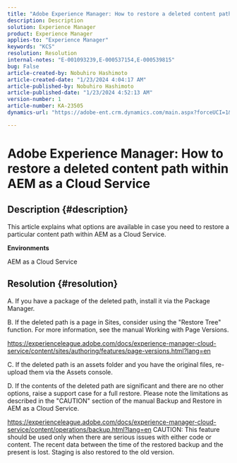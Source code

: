 ```yaml
---
title: "Adobe Experience Manager: How to restore a deleted content path within AEM as a Cloud Service"
description: Description
solution: Experience Manager
product: Experience Manager
applies-to: "Experience Manager"
keywords: "KCS"
resolution: Resolution
internal-notes: "E-001093239,E-000537154,E-000539815"
bug: False
article-created-by: Nobuhiro Hashimoto
article-created-date: "1/23/2024 4:04:17 AM"
article-published-by: Nobuhiro Hashimoto
article-published-date: "1/23/2024 4:52:13 AM"
version-number: 1
article-number: KA-23505
dynamics-url: "https://adobe-ent.crm.dynamics.com/main.aspx?forceUCI=1&pagetype=entityrecord&etn=knowledgearticle&id=3792d478-a4b9-ee11-a569-6045bd0065b6"

---
```

# Adobe Experience Manager: How to restore a deleted content path within AEM as a Cloud Service

## Description {#description}


This article explains what options are available in case you need to restore a particular content path within AEM as a Cloud Service.



<b>Environments</b>

AEM as a Cloud Service


## Resolution {#resolution}


A. If you have a package of the deleted path, install it via the Package Manager.

B. If the deleted path is a page in Sites, consider using the "Restore Tree" function. For more information, see the manual Working with Page Versions.

https://experienceleague.adobe.com/docs/experience-manager-cloud-service/content/sites/authoring/features/page-versions.html?lang=en

C. If the deleted path is an assets folder and you have the original files, re-upload them via the Assets console.

D. If the contents of the deleted path are significant and there are no other options, raise a support case for a full restore. Please note the limitations as described in the "CAUTION" section of the manual Backup and Restore in AEM as a Cloud Service.

https://experienceleague.adobe.com/docs/experience-manager-cloud-service/content/operations/backup.html?lang=en
CAUTION: This feature should be used only when there are serious issues with either code or content. The recent data between the time of the restored backup and the present is lost. Staging is also restored to the old version.
